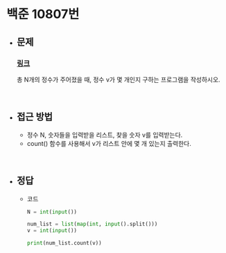 # 백준 10807번

- ## 문제
  
    ### [링크](https://www.acmicpc.net/problem/10807)

    총 N개의 정수가 주어졌을 때, 정수 v가 몇 개인지 구하는 프로그램을 작성하시오.

<br>

- ## 접근 방법

    - 정수 N, 숫자들을 입력받을 리스트, 찾을 숫자 v를 입력받는다.
    - count() 함수를 사용해서 v가 리스트 안에 몇 개 있는지 출력한다.
 
<br>

- ## 정답

    - 코드
  
      ```python
      N = int(input())

      num_list = list(map(int, input().split()))
      v = int(input())
      
      print(num_list.count(v))
      ```
